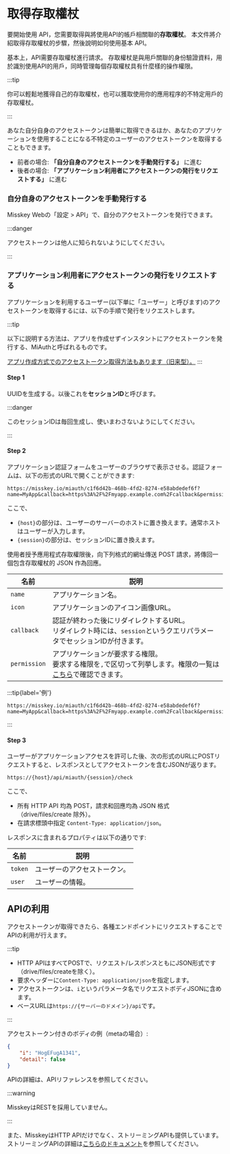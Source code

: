 # 取得存取權杖

要開始使用 API，您需要取得與將使用API的帳戶相關聯的**存取權杖**。
本文件將介紹取得存取權杖的步驟，然後說明如何使用基本 API。

基本上，API需要存取權杖進行請求。
存取權杖是與用戶關聯的身份驗證資料，用於識別使用API的用戶，同時管理每個存取權杖具有什麼樣的操作權限。

:::tip

你可以輕鬆地獲得自己的存取權杖，也可以獲取使用你的應用程序的不特定用戶的存取權杖。

:::

あなた自分自身のアクセストークンは簡単に取得できるほか、あなたのアプリケーションを使用することになる不特定のユーザーのアクセストークンを取得することもできます。

- 前者の場合: **「自分自身のアクセストークンを手動発行する」** に進む
- 後者の場合: **「アプリケーション利用者にアクセストークンの発行をリクエストする」** に進む

### 自分自身のアクセストークンを手動発行する

Misskey Webの「設定 > API」で、自分のアクセストークンを発行できます。

:::danger

アクセストークンは他人に知られないようにしてください。

:::

### アプリケーション利用者にアクセストークンの発行をリクエストする

アプリケーションを利用するユーザー(以下単に「ユーザー」と呼びます)のアクセストークンを取得するには、以下の手順で発行をリクエストします。

:::tip

以下に説明する方法は、アプリを作成せずインスタントにアクセストークンを発行する、MiAuthと呼ばれるものです。

[アプリ作成方式でのアクセストークン取得方法もあります（旧来型）。](./app)
:::

#### Step 1

UUIDを生成する。以後これを**セッションID**と呼びます。

:::danger

このセッションIDは毎回生成し、使いまわさないようにしてください。

:::

#### Step 2

アプリケーション認証フォームをユーザーのブラウザで表示させる。認証フォームは、以下の形式のURLで開くことができます:

```
https://misskey.io/miauth/c1f6d42b-468b-4fd2-8274-e58abdedef6f?name=MyApp&callback=https%3A%2F%2Fmyapp.example.com%2Fcallback&permission=write:notes,write:following,read:drive
```

ここで、

- `{host}`の部分は、ユーザーのサーバーのホストに置き換えます。通常ホストはユーザーが入力します。
- `{session}`の部分は、セッションIDに置き換えます。

使用者授予應用程式存取權限後，向下列格式的網址傳送 POST 請求，將傳回一個包含存取權杖的 JSON 作為回應。

| 名前           | 説明                                                                            |
| ------------ | ----------------------------------------------------------------------------- |
| `name`       | アプリケーション名。                                                                    |
| `icon`       | アプリケーションのアイコン画像URL。                                                           |
| `callback`   | 認証が終わった後にリダイレクトするURL。<br>リダイレクト時には、`session`というクエリパラメータでセッションIDが付きます。         |
| `permission` | アプリケーションが要求する権限。<br>要求する権限を`,`で区切って列挙します。権限の一覧は[こちら](./permission.md)で確認できます。 |

:::tip{label='例'}

```
https://misskey.io/miauth/c1f6d42b-468b-4fd2-8274-e58abdedef6f?name=MyApp&callback=https%3A%2F%2Fmyapp.example.com%2Fcallback&permission=write:notes,write:following,read:drive
```

:::

#### Step 3

ユーザーがアプリケーションアクセスを許可した後、次の形式のURLにPOSTリクエストすると、レスポンスとしてアクセストークンを含むJSONが返ります。

```
https://{host}/api/miauth/{session}/check
```

ここで、

- 所有 HTTP API 均為 POST，請求和回應均為 JSON 格式（drive/files/create 除外）。
- 在請求標頭中指定 `Content-Type: application/json`。

レスポンスに含まれるプロパティは以下の通りです:

| 名前      | 説明             |
| ------- | -------------- |
| `token` | ユーザーのアクセストークン。 |
| `user`  | ユーザーの情報。       |

## APIの利用

アクセストークンが取得できたら、各種エンドポイントにリクエストすることでAPIの利用が行えます。

:::tip

- HTTP APIはすべてPOSTで、リクエスト/レスポンスともにJSON形式です（drive/files/createを除く）。
- 要求ヘッダーに`Content-Type: application/json`を指定します。
- アクセストークンは、`i`というパラメータ名でリクエストボディJSONに含めます。
- ベースURLは`https://{サーバーのドメイン}/api`です。

:::

アクセストークン付きのボディの例（metaの場合）:

```json
{
    "i": "HogEFugA1341",
    "detail": false
}
```

<!--TODO:「APIリファレンス」をリンクに差し替え-->

APIの詳細は、APIリファレンスを参照してください。

:::warning

MisskeyはRESTを採用していません。

:::

また、MisskeyはHTTP APIだけでなく、ストリーミングAPIも提供しています。ストリーミングAPIの詳細は[こちらのドキュメント](./streaming/index.md)を参照してください。
